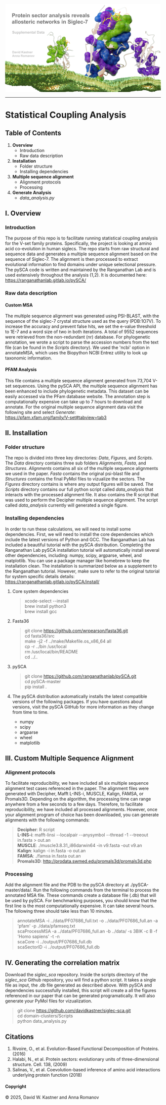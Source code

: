 ![Graphical Summary of README](Figures/header.png)

---

# Statistical Coupling Analysis
## Table of Contents
1. **Overview**
    * Introduction
    * Raw data description
2. **Installation**
    * Folder structure
    * Installing dependencies
3. **Multiple sequence alignment**
    * Alignment protocols
    * Processing
5. **Generate Analysis**
    * _data_analysis.py_

## I. Overview
### Introduction
The purpose of this repo is to facilitate running statistical coupling analysis for the V-set family proteins.
Specifically, the project is looking at amino acid co-evolution in human siglecs.
The repo starts from raw structural and sequence data and generates a multiple sequence alignment based on the sequence of Siglec-7.
The alignment is then processed to extract evolutional information to find domains under unique selectional pressure.
The pySCA code is written and maintained by the Ranganathan Lab and is used extensively throughout the analysis (1,2).
It is documented here:  
https://ranganathanlab.gitlab.io/pySCA/

### Raw data description

#### Custom MSA
The multiple sequence alignment was generated using PSI-BLAST, with the sequence of the siglec-7 crystal structure used as the query (PDB:1O7V).
To increase the accuracy and prevent false hits, we set the e-value threshold to 1E-7 and a word size of two in both iterations. 
A total of 9552 sequences were retrieved from the non-redundant (nr) database. For phylogenetic annotation, we wrote a script to parse the accession 
numbers from the text file (can be found in the _Scripts_ directory). We used the 'ncbi' option in annotateMSA, which uses the Biopython NCBI Entrez utility
to look up taxonomic information.

#### PFAM Analysis
This file contains a multiple sequence alignment generated from 73,704 V-set sequences.
Using the pySCA API, the multiple sequence alignment has been enhanced to include phylogenetic metadata.
This dataset can be easily accessed via the PFam database website.
The annotation step is computationally expensive can take up to 7 hours to download and annotate.
For the original multiple sequence alignment data visit the following site and select _Generate_:  
https://pfam.xfam.org/family/V-set#tabview=tab3

## II. Installation
### Folder structure
The repo is divided into three key directories: _Data_, _Figures_, and _Scripts_.
The _Data_ directory contains three sub folders _Alignments_, _Fasta_, and _Structures_.
_Alignments_ contains all six of the multiple sequence alignments we used in the paper.
_Fasta_ contains the original psi-blast file and _Structures_ contains the final PyMol files to vizualize the sectors.
The _Figures_ directory contains is where any output figures will be saved.
The _Scripts_ directory contains our full python script called _data_analysis_ that interacts with the processed alignment file.
It also contains the R script that was used to perform the Decipher multiple sequence alignment.
The script called _data_analysis_ currently will generated a single figure.

### Installing dependencies
In order to run these calculations, we will need to install some dependencies.
First, we will need to install the core dependencies which include the latest versions of Python and GCC.
The Ranganathan Lab has included a beautiful tutorial with the pySCA distribution.
Completing the Ranganathan Lab pySCA installation tutorial will automatically install several other dependencies, including:
numpy, scipy, argparse, wheel, and matplotlib.
You can use a package manager like homebrew to keep the installation clean.
The installation is summarized below as a supplement to the Ranganathan tutorial.
However, make sure to refer to the original tutorial for system specific details details:
https://ranganathanlab.gitlab.io/pySCA/install/

1. Core system dependencies
    > xcode-select --install  
    > brew install python3  
    > brew install gcc  

2. Fasta36
    > git clone https://github.com/wrpearson/fasta36.git  
    > cd fasta36/src  
    > make -j2 -f ../make/Makefile.os_x86_64 all  
    > cp -r ../bin /usr/local  
    > rm /usr/local/bin/README  
    > cd ../..  

3. pySCA
    > git clone https://github.com/ranganathanlab/pySCA.git  
    > cd pySCA-master  
    > pip install .  

4. The pySCA distribution automatically installs the latest compatible versions of the following packages.
If you have questions about versions, visit the pySCA GitHub for more information as they change from time to time.
    * numpy
    * scipy
    * argparse
    * wheel
    * matplotlib

## III. Custom Multiple Sequence Alignment

### Alignment protocols
To facilitate reproducibility, we have included all six multiple sequence alignment test cases referenced in the paper.
The alignment files were generated with Decipher, Mafft L-INS-i, MUSCLE, Kalign, FAMSA, or Promals3D.
Depending on the algorithm, the processing time can range anywhere from a few seconds to a few days.
Therefore, to facilitate reproducibility, we have included all processed alignments.
However, once your alignment program of choice has been downloaded, 
you can generate alignments with the following commands:

> **Decipher**: R script  
> **L-INS-i**: mafft-linsi --localpair --anysymbol --thread -1 --treeout in.fasta > out.an  
> **MUSCLE**: ./muscle3.8.31_i86darwin64 -in v9.fasta -out v9.an  
> **Kalign**: kalign  -i in.fasta -o out.an  
> **FAMSA**: ./famsa in.fasta out.an   
> **Promals3D**: http://prodata.swmed.edu/promals3d/promals3d.php  

### Processing
Add the alignment file and the PDB to the pySCA directory at ./pySCA-master/data/.
Run the following commands from the terminal to process the annotated MSA file.
These commands create a database file (.db) that will be used by pySCA.
For benchmarking purposes, you should know that the first line is the most computationally expensive.
It can take several hours. The following three should take less than 10 minutes.

> annotateMSA -i ../data/PF07686_full.txt -o ../data/PF07686_full.an -a 'pfam' -p ./data/pfamseq.txt  
> scaProcessMSA -a ../data/PF07686_full.an -b ../data/ -s 3BIK -c B -f 'Homo sapiens' -t -n  
> scaCore -i ../output/PF07686_full.db  
> scaSectorID -i ../output/PF07686_full.db  

## IV. Generating the correlation matrix

Download the _siglec_sca_ repository.
Inside the scripts directory of the _siglec_sca_ Github repository,
you will find a python script.
It takes a single file as input, the .db file generated as described above.
With pySCA and dependencies successfully installed,
this script will create a all the figures referenced in our paper that can be generated programatically.
It will also generate your PyMol files for vizualization.
> git clone https://github.com/davidkastner/siglec-sca.git  
> cd domain-clusters/Scripts  
> python data_analysis.py  

## Citations
1. Rivoire, O., et al. Evolution-Based Functional Decomposition of Proteins. (2016)
2. Halabi, N., et al. Protein sectors: evolutionary units of three-dimensional structure. Cell. 138, (2009)
3. Salinas, V., et al. Coevolution-based inference of amino acid interactions underlying protein function (2018)

#### Copyright
&copy; 2025,  David W. Kastner and Anna Romanov
